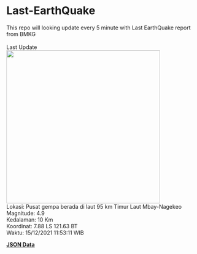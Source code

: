 # Last-EarthQuake
This repo will looking update every 5 minute with Last EarthQuake report from BMKG
<br>
<br>
Last Update
<br>
<img src="https://ews.bmkg.go.id/TEWS/data/20211215115311.mmi.jpg" width="400"/>
<br>
Lokasi: Pusat gempa berada di laut 95 km Timur Laut Mbay-Nagekeo <br>
Magnitude: 4.9 <br>
Kedalaman: 10 Km <br>
Koordinat: 7.88 LS 121.63 BT <br>
Waktu: 15/12/2021 11:53:11 WIB <br>

<a href="./data/data.json">**JSON Data**</a>
